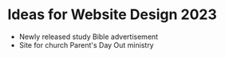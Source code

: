 # Ideas for Website Design 2023

* Newly released study Bible advertisement
* Site for church Parent's Day Out ministry